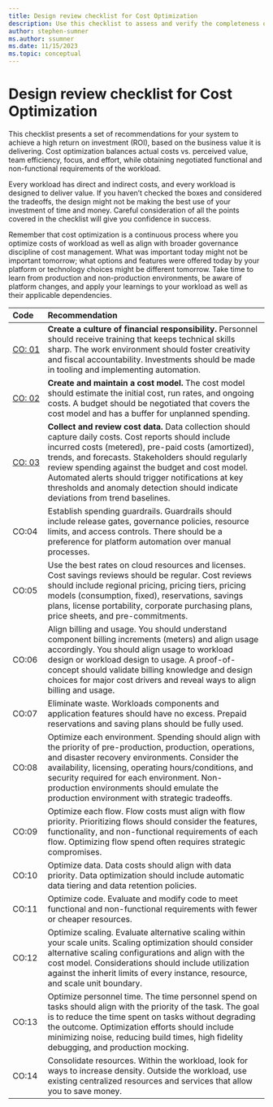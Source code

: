 ```yaml
---
title: Design review checklist for Cost Optimization 
description: Use this checklist to assess and verify the completeness of your design for cost optimization.   
author: stephen-sumner 
ms.author: ssumner 
ms.date: 11/15/2023 
ms.topic: conceptual
---
```

# Design review checklist for Cost Optimization 

This checklist presents a set of recommendations for your system to achieve a high return on investment (ROI), based on the business value it is delivering. Cost optimization balances actual costs vs. perceived value, team efficiency, focus, and effort, while obtaining negotiated functional and non-functional requirements of the workload. 

Every workload has direct and indirect costs, and every workload is designed to deliver value. If you haven’t checked the boxes and considered the tradeoffs, the design might not be making the best use of your investment of time and money. Careful consideration of all the points covered in the checklist will give you confidence in success. 

Remember that cost optimization is a continuous process where you optimize costs of workload as well as align with broader governance discipline of cost management. What was important today might not be important tomorrow; what options and features were offered today by your platform or technology choices might be different tomorrow. Take time to learn from production and non-production environments, be aware of platform changes, and apply your learnings to your workload as well as their applicable dependencies. 

| Code  |Recommendation | 
|:----|:----| 
| [CO:&nbsp;01](create-financial-responsbility.md) | **Create a culture of financial responsibility.** Personnel should receive training that keeps technical skills sharp. The work environment should foster creativity and fiscal accountability. Investments should be made in tooling and implementing automation.| 
| [CO:&nbsp;02](cost-model.md) | **Create and maintain a cost model.** The cost model should estimate the initial cost, run rates, and ongoing costs. A budget should be negotiated that covers the cost model and has a buffer for unplanned spending.| 
| [CO:&nbsp;03](collect-review-cost-data.md) | **Collect and review cost data.** Data collection should capture daily costs. Cost reports should include incurred costs (metered), pre-paid costs (amortized), trends, and forecasts. Stakeholders should regularly review spending against the budget and cost model. Automated alerts should trigger notifications at key thresholds and anomaly detection should indicate deviations from trend baselines. | 
| CO:04 | Establish spending guardrails. Guardrails should include release gates, governance policies, resource limits, and access controls. There should be a preference for platform automation over manual processes. | 
| CO:05 | Use the best rates on cloud resources and licenses. Cost savings reviews should be regular. Cost reviews should include regional pricing, pricing tiers, pricing models (consumption, fixed), reservations, savings plans, license portability, corporate purchasing plans, price sheets, and pre-commitments.| 
| CO:06 | Align billing and usage. You should understand component billing increments (meters) and align usage accordingly. You should align usage to workload design or workload design to usage. A proof-of-concept should validate billing knowledge and design choices for major cost drivers and reveal ways to align billing and usage.| 
| CO:07 | Eliminate waste. Workloads components and application features should have no excess. Prepaid reservations and saving plans should be fully used. | 
| CO:08 | Optimize each environment. Spending should align with the priority of pre-production, production, operations, and disaster recovery environments. Consider the availability, licensing, operating hours/conditions, and security required for each environment. Non-production environments should emulate the production environment with strategic tradeoffs.| 
| CO:09 | Optimize each flow. Flow costs must align with flow priority. Prioritizing flows should consider the features, functionality, and non-functional requirements of each flow. Optimizing flow spend often requires strategic compromises.| 
| CO:10 | Optimize data. Data costs should align with data priority. Data optimization should include automatic data tiering and data retention policies.| 
| CO:11 | Optimize code. Evaluate and modify code to meet functional and non-functional requirements with fewer or cheaper resources. | 
| CO:12 | Optimize scaling. Evaluate alternative scaling within your scale units. Scaling optimization should consider alternative scaling configurations and align with the cost model. Considerations should include utilization against the inherit limits of every instance, resource, and scale unit boundary.| 
| CO:13 | Optimize personnel time. The time personnel spend on tasks should align with the priority of the task. The goal is to reduce the time spent on tasks without degrading the outcome. Optimization efforts should include minimizing noise, reducing build times, high fidelity debugging, and production mocking.| 
| CO:14 | Consolidate resources. Within the workload, look for ways to increase density. Outside the workload, use existing centralized resources and services that allow you to save money.| 